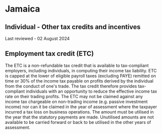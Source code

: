 # Jamaica
## Individual - Other tax credits and incentives
Last reviewed - 02 August 2024
## Employment tax credit (ETC)
The ETC is a non-refundable tax credit that is available to tax-compliant employers, including individuals, in computing their income tax liability.
ETC is capped at the lower of eligible payroll taxes (excluding PAYE) remitted on time or 30% of the income tax payable on profits derived by the individual from the conduct of one's trade. The tax credit therefore provides tax-compliant individuals with an opportunity to reduce the effective income tax rate on their trading profits.
The ETC may not be claimed against any income tax chargeable on non-trading income (e.g. passive investment income) nor can it be claimed in the year of assessment where the taxpayer incurred a tax loss on business operations. The amount must be utilised in the year that the statutory payments are made. Unutilised amounts are not available to be carried forward or back to be utilised in the other years of assessment.
